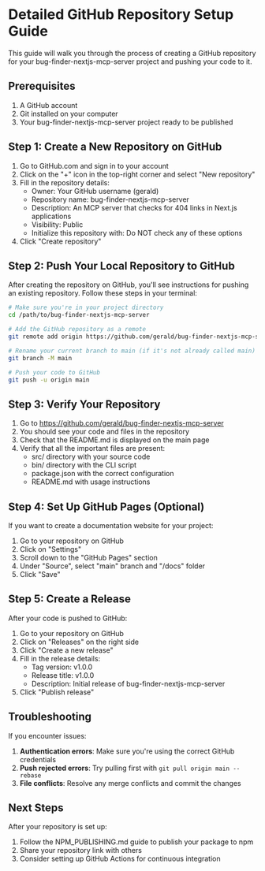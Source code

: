 # Detailed GitHub Repository Setup Guide

This guide will walk you through the process of creating a GitHub repository for your bug-finder-nextjs-mcp-server project and pushing your code to it.

## Prerequisites

1. A GitHub account
2. Git installed on your computer
3. Your bug-finder-nextjs-mcp-server project ready to be published

## Step 1: Create a New Repository on GitHub

1. Go to GitHub.com and sign in to your account
2. Click on the "+" icon in the top-right corner and select "New repository"
3. Fill in the repository details:
   - Owner: Your GitHub username (gerald)
   - Repository name: bug-finder-nextjs-mcp-server
   - Description: An MCP server that checks for 404 links in Next.js applications
   - Visibility: Public
   - Initialize this repository with: Do NOT check any of these options
4. Click "Create repository"

## Step 2: Push Your Local Repository to GitHub

After creating the repository on GitHub, you'll see instructions for pushing an existing repository. Follow these steps in your terminal:

```bash
# Make sure you're in your project directory
cd /path/to/bug-finder-nextjs-mcp-server

# Add the GitHub repository as a remote
git remote add origin https://github.com/gerald/bug-finder-nextjs-mcp-server.git

# Rename your current branch to main (if it's not already called main)
git branch -M main

# Push your code to GitHub
git push -u origin main
```

## Step 3: Verify Your Repository

1. Go to https://github.com/gerald/bug-finder-nextjs-mcp-server
2. You should see your code and files in the repository
3. Check that the README.md is displayed on the main page
4. Verify that all the important files are present:
   - src/ directory with your source code
   - bin/ directory with the CLI script
   - package.json with the correct configuration
   - README.md with usage instructions

## Step 4: Set Up GitHub Pages (Optional)

If you want to create a documentation website for your project:

1. Go to your repository on GitHub
2. Click on "Settings"
3. Scroll down to the "GitHub Pages" section
4. Under "Source", select "main" branch and "/docs" folder
5. Click "Save"

## Step 5: Create a Release

After your code is pushed to GitHub:

1. Go to your repository on GitHub
2. Click on "Releases" on the right side
3. Click "Create a new release"
4. Fill in the release details:
   - Tag version: v1.0.0
   - Release title: v1.0.0
   - Description: Initial release of bug-finder-nextjs-mcp-server
5. Click "Publish release"

## Troubleshooting

If you encounter issues:

1. **Authentication errors**: Make sure you're using the correct GitHub credentials
2. **Push rejected errors**: Try pulling first with `git pull origin main --rebase`
3. **File conflicts**: Resolve any merge conflicts and commit the changes

## Next Steps

After your repository is set up:

1. Follow the NPM_PUBLISHING.md guide to publish your package to npm
2. Share your repository link with others
3. Consider setting up GitHub Actions for continuous integration
